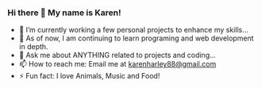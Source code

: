 ### Hi there 👋 My name is Karen!

- 🔭 I’m currently working a few personal projects to enhance my skills...
- 🌱 As of now, I am continuing to learn programing and web development in depth.
- 💬 Ask me about ANYTHING related to projects and coding...
- 📫 How to reach me: Email me at karenharley88@gmail.com
- ⚡ Fun fact: I love Animals, Music and Food!

<!--
**KarenHarley/KarenHarley** is a ✨ _special_ ✨ repository because its `README.md` (this file) appears on your GitHub profile.

Here are some ideas to get you started:

- 🔭 I’m currently working on ...
- 🌱 I’m currently learning ...
- 👯 I’m looking to collaborate on ...
- 🤔 I’m looking for help with ...
- 💬 Ask me about ...
- 📫 How to reach me: ...
- 😄 Pronouns: ...
- ⚡ Fun fact: ...
-->
